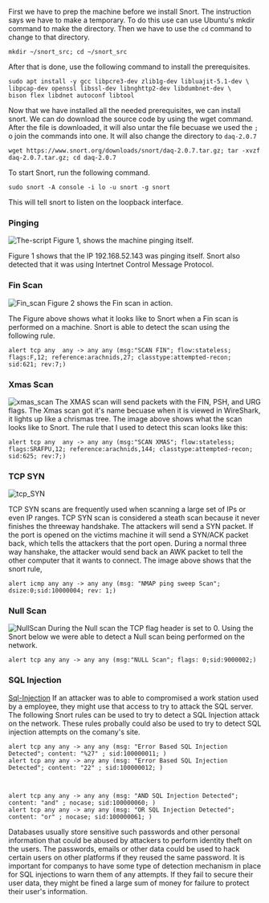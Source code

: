First we have to prep the machine before we install Snort. The instruction says we have to make a temporary. To do this use can use Ubuntu's mkdir command to make the directory. Then we have to use the 
`cd` command to change to that directory. 

```
mkdir ~/snort_src; cd ~/snort_src
```

After that is done, use the following command to install the prerequisites. 
```
sudo apt install -y gcc libpcre3-dev zlib1g-dev libluajit-5.1-dev \
libpcap-dev openssl libssl-dev libnghttp2-dev libdumbnet-dev \
bison flex libdnet autoconf libtool
```

Now that we have installed all the needed prerequisites, we can install snort. We can do download the source code by using the wget command. After the file is downloaded, it will also untar the file becuase we used the `;` o join the commands into one.
It will also change the directory to `daq-2.0.7`
```
wget https://www.snort.org/downloads/snort/daq-2.0.7.tar.gz; tar -xvzf daq-2.0.7.tar.gz; cd daq-2.0.7
```


To start Snort, run the following command. 
```
sudo snort -A console -i lo -u snort -g snort
```
This will tell snort to listen on the loopback interface. 

### Pinging


![The-script](https://i.imgur.com/OplHFRU.png=100x20)
Figure 1, shows the machine pinging itself. 

Figure 1 shows that the IP 192.168.52.143 was pinging itself. Snort also detected that it was using Intertnet Control Message Protocol.


### Fin Scan
![Fin_scan](https://i.imgur.com/mkpxZ0r.png=100x20)
Figure 2 shows the Fin scan in action. 

The Figure above shows what it looks like to Snort when a Fin scan is performed on a machine. Snort is able to detect the scan using the following rule.
```
alert tcp any  any -> any any (msg:"SCAN FIN"; flow:stateless; flags:F,12; reference:arachnids,27; classtype:attempted-recon; sid:621; rev:7;)
```

### Xmas Scan
![xmas_scan](https://i.imgur.com/Y46MsP9.png=100x20)
The XMAS scan will send packets with the FIN, PSH, and URG flags. The Xmas scan got it's name becuase when it is viewed in WireShark, it lights up like a chrismas tree. The image above shows what the scan looks like to Snort. 
The rule that I used to detect this scan looks like this:
```
alert tcp any  any -> any any (msg:"SCAN XMAS"; flow:stateless; flags:SRAFPU,12; reference:arachnids,144; classtype:attempted-recon; sid:625; rev:7;)
```

### TCP SYN 
![tcp_SYN](https://i.imgur.com/nwobyUU.png)

TCP SYN scans are frequently used when scanning a large set of IPs or even IP ranges.  TCP SYN scan is considered a steath scan because it never finishes the threeway handshake. The attackers will send a SYN packet. If the port is opened on the victims machine it will send a SYN/ACK packet back, which tells the attackers that the port open. During a normal three way hanshake, the attacker would send back an AWK packet to tell the other computer that it wants to connect. The image above shows that the snort rule, 
```
alert icmp any any -> any any (msg: "NMAP ping sweep Scan"; dsize:0;sid:10000004; rev: 1;)
```


### Null Scan
![NullScan](https://i.imgur.com/MDWzT7k.png)
During the Null scan the TCP flag header is set to 0. 
Using the Snort below we were able to detect a Null scan being performed on the network.
```
alert tcp any any -> any any (msg:"NULL Scan"; flags: 0;sid:9000002;)
```
### SQL Injection
[Sql-Injection](https://i.imgur.com/R4ugepU.png)
If an attacker was to able to compromised a work station used by a employee, they might use that access to try to attack the SQL server. The following Snort rules can be used to try to detect a SQL Injection attack on the network. 
These rules probally could also be used to try to detect SQL injection attempts on the comany's site. 
```
alert tcp any any -> any any (msg: "Error Based SQL Injection Detected"; content: "%27" ; sid:100000011; )
alert tcp any any -> any any (msg: "Error Based SQL Injection Detected"; content: "22" ; sid:100000012; )



alert tcp any any -> any any (msg: "AND SQL Injection Detected"; content: "and" ; nocase; sid:100000060; )
alert tcp any any -> any any (msg: "OR SQL Injection Detected"; content: "or" ; nocase; sid:100000061; )

```
Databases usually store sensitive such passwords and other personal information that could be abused by attackers to perform identity theft on the users. The passwords, emails or other data could be used to hack certain users on other platforms if they reused the same password. It is important for companys to have some type of detection mechanism in place for SQL injections to warn them of any attempts. If they fail to secure their user data, they might be fined a large sum of money for failure to protect their user's information. 
